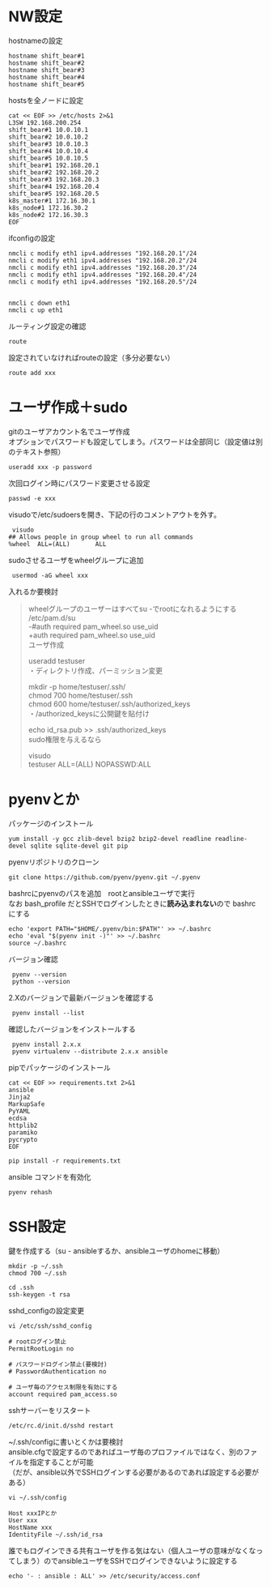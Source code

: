 # NW設定
hostnameの設定
```
hostname shift_bear#1
hostname shift_bear#2
hostname shift_bear#3
hostname shift_bear#4
hostname shift_bear#5
```

hostsを全ノードに設定
```
cat << EOF >> /etc/hosts 2>&1
L3SW 192.168.200.254
shift_bear#1 10.0.10.1
shift_bear#2 10.0.10.2
shift_bear#3 10.0.10.3
shift_bear#4 10.0.10.4
shift_bear#5 10.0.10.5
shift_bear#1 192.168.20.1
shift_bear#2 192.168.20.2
shift_bear#3 192.168.20.3
shift_bear#4 192.168.20.4
shift_bear#5 192.168.20.5
k8s_master#1 172.16.30.1
k8s_node#1 172.16.30.2
k8s_node#2 172.16.30.3
EOF
```

ifconfigの設定
```
nmcli c modify eth1 ipv4.addresses "192.168.20.1"/24 
nmcli c modify eth1 ipv4.addresses "192.168.20.2"/24 
nmcli c modify eth1 ipv4.addresses "192.168.20.3"/24 
nmcli c modify eth1 ipv4.addresses "192.168.20.4"/24 
nmcli c modify eth1 ipv4.addresses "192.168.20.5"/24 


nmcli c down eth1
nmcli c up eth1
```

ルーティング設定の確認
```
route
```

設定されていなければrouteの設定（多分必要ない）
```
route add xxx
```


# ユーザ作成＋sudo
gitのユーザアカウント名でユーザ作成  
オプションでパスワードも設定してしまう。パスワードは全部同じ（設定値は別のテキスト参照）
```
useradd xxx -p password
```

次回ログイン時にパスワード変更させる設定
```
passwd -e xxx
```
 
visudoで/etc/sudoersを開き、下記の行のコメントアウトを外す。
```
 visudo
## Allows people in group wheel to run all commands
%wheel  ALL=(ALL)       ALL
```

sudoさせるユーザをwheelグループに追加
```
 usermod -aG wheel xxx
```

入れるか要検討
> wheelグループのユーザーはすべてsu -でrootになれるようにする  
> /etc/pam.d/su  
> -#auth            required        pam_wheel.so use_uid  
> +auth            required        pam_wheel.so use_uid  
> ユーザ作成  
>   
> useradd testuser  
> ・ディレクトリ作成、パーミッション変更  
>   
> mkdir -p home/testuser/.ssh/  
> chmod 700 home/testuser/.ssh  
> chmod 600 home/testuser/.ssh/authorized_keys  
> ・/authorized_keysに公開鍵を貼付け  
> 
> echo id_rsa.pub >> .ssh/authorized_keys  
> sudo権限を与えるなら  
>   
> visudo  
> testuser ALL=(ALL) NOPASSWD:ALL  


# pyenvとか
パッケージのインストール
```
yum install -y gcc zlib-devel bzip2 bzip2-devel readline readline-devel sqlite sqlite-devel git pip
```

pyenvリポジトリのクローン
```
git clone https://github.com/pyenv/pyenv.git ~/.pyenv
```

bashrcにpyenvのパスを追加　rootとansibleユーザで実行  
なお bash_profile だとSSHでログインしたときに**読み込まれない**ので bashrc にする
```
echo 'export PATH="$HOME/.pyenv/bin:$PATH"' >> ~/.bashrc
echo 'eval "$(pyenv init -)"' >> ~/.bashrc
source ~/.bashrc
```

バージョン確認
```
 pyenv --version
 python --version
```

2.Xのバージョンで最新バージョンを確認する
```
 pyenv install --list
```

確認したバージョンをインストールする
```
 pyenv install 2.x.x
 pyenv virtualenv --distribute 2.x.x ansible
```

pipでパッケージのインストール
```
cat << EOF >> requirements.txt 2>&1
ansible
Jinja2
MarkupSafe
PyYAML
ecdsa
httplib2
paramiko
pycrypto
EOF

pip install -r requirements.txt
```

ansible コマンドを有効化
```
pyenv rehash
```


# SSH設定
鍵を作成する（su - ansibleするか、ansibleユーザのhomeに移動）
```
mkdir -p ~/.ssh
chmod 700 ~/.ssh

cd .ssh
ssh-keygen -t rsa
```

sshd_configの設定変更
```
vi /etc/ssh/sshd_config

# rootログイン禁止
PermitRootLogin no

# パスワードログイン禁止(要検討)
# PasswordAuthentication no

# ユーザ毎のアクセス制限を有効にする
account required pam_access.so

```
sshサーバーをリスタート
```
/etc/rc.d/init.d/sshd restart
```

~/.ssh/configに書いとくかは要検討  
ansible.cfgで設定するのであればユーザ毎のプロファイルではなく、別のファイルを指定することが可能  
（だが、ansible以外でSSHログインする必要があるのであれば設定する必要がある）
```
vi ~/.ssh/config

Host xxxIPとか
User xxx
HostName xxx
IdentityFile ~/.ssh/id_rsa
```

誰でもログインできる共有ユーザを作る気はない（個人ユーザの意味がなくなってしまう）のでansibleユーザをSSHでログインできないように設定する
```
echo '- : ansible : ALL' >> /etc/security/access.conf 
```





